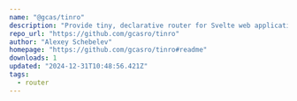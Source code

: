 ```yaml
---
name: "@gcas/tinro"
description: "Provide tiny, declarative router for Svelte web applications."
repo_url: "https://github.com/gcasro/tinro"
author: "Alexey Schebelev"
homepage: "https://github.com/gcasro/tinro#readme"
downloads: 1
updated: "2024-12-31T10:48:56.421Z"
tags: 
  - router
---
```

